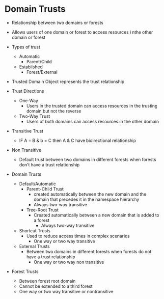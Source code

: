 # Domain Trusts

- Relationship between two domains or forests 

- Allows users of one domain or forest to access resources i nthe other domain or forest

- Types of trust

  - Automatic
    - Parent/Child
  - Established
    - Forest/External

- Trusted Domain Object represents the trust relationship 

- Trust Directions

  - One-Way
    - Users in the trusted domain can access resources in the trusting domain but not the reverse
  - Two-Way Trust
    - Users of both domains can access resources in the other domain 

- Transitive Trust
  - IF A = B & b = C then A & C have bidirectional relationship 

- Non Transitive

  - Default trust between two domains in different forests when forests don't have a trust relationship

- Domain Trusts

  - Default/Automatic
    - Parent-Child Trust 
      - created automatically between the new domain and the domain that precedes it in the namespace hierarchy
      - Always two-way transitive 
    - Tree-Root Trust
      - Created automatically between a new domain that is added to a forest
        - Always two-way transitive 
  - Shortcut Trusts
    - Used to reduce access times in complex scenarios
      - One way or two way transitive 
  - External Trusts
    - Between two domains in different forests when forests do not have a trust relationship
      - One way or two way non transitive 

- Forest Trusts

  - Between forest root domain
  - Cannot be extended to a third forest
  - One way or two way transitive or nontransitive 

  